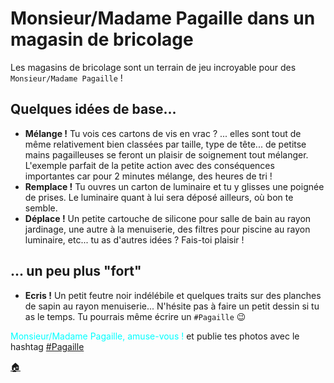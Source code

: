 # Monsieur/Madame Pagaille dans un magasin de bricolage

Les magasins de bricolage sont un terrain de jeu incroyable pour des `Monsieur/Madame Pagaille` !

## Quelques idées de base...

- **Mélange !**
  Tu vois ces cartons de vis en vrac ? ... elles sont tout de même relativement bien classées par taille, type de tête... de petitse mains pagailleuses se feront un plaisir de soignement tout mélanger. L'exemple parfait de la petite action avec des conséquences importantes car pour 2 minutes mélange, des heures de tri !
- **Remplace !**
  Tu ouvres un carton de luminaire et tu y glisses une poignée de prises. Le luminaire quant à lui sera déposé ailleurs, où bon te semble.
- **Déplace !**
  Un petite cartouche de silicone pour salle de bain au rayon jardinage, une autre à la menuiserie, des filtres pour piscine au rayon luminaire, etc... tu as d'autres idées ? Fais-toi plaisir !

## ... un peu plus "fort"

- **Ecris !**
  Un petit feutre noir indélébile et quelques traits sur des planches de sapin au rayon menuiserie... N'hésite pas à faire un petit dessin si tu as le temps. Tu pourrais même écrire un `#Pagaille` :wink:

<span style="color:cyan">Monsieur/Madame Pagaille, amuse-vous !</span> et publie tes photos avec le hashtag [#Pagaille](https://twitter.com/search?q=%23pagaille&src=typed_query)

[:house:](README.md)